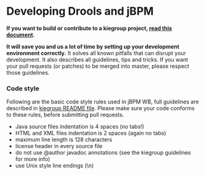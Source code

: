 Developing Drools and jBPM
==========================



**If you want to build or contribute to a kiegroup project, [read this document](https://github.com/kiegroup/droolsjbpm-build-bootstrap/blob/master/README.md).**

**It will save you and us a lot of time by setting up your development environment correctly.**
It solves all known pitfalls that can disrupt your development.
It also describes all guidelines, tips and tricks.
If you want your pull requests (or patches) to be merged into master, please respect those guidelines.

### Code style ###
Following are the basic code style rules used in jBPM WB, full guidelines are described in [kiegroup README file](https://github.com/kiegroup/droolsjbpm-build-bootstrap/blob/master/README.md).
Please make sure your code conforms to these rules, before submitting pull requests.
 * Java source files indentation is 4 spaces (no tabs!)
 * HTML and XML files indentation is 2 spaces (again no tabs)
 * maximum line length is 128 characters
 * license header in every source file
 * do not use @author javadoc annotations (see the kiegroup guidelines for more info)
 * use Unix style line endings (\n)
